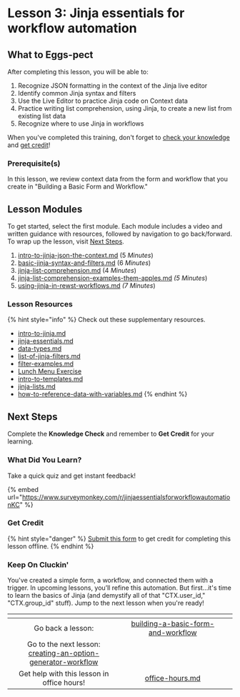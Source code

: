 # Lesson 3: Jinja essentials for workflow automation

## **What to Eggs-pect**

After completing this lesson, you will be able to:

1. Recognize JSON formatting in the context of the Jinja live editor&#x20;
2. Identify common Jinja syntax and filters
3. Use the Live Editor to practice Jinja code on Context data
4. Practice writing list comprehension, using Jinja, to create a new list from existing list data
5. Recognize where to use Jinja in workflows

When you've completed this training, don't forget to [check your knowledge](./#what-did-you-learn) and [get credit](./#get-credit)!

### **Prerequisite(s)**

In this lesson, we review context data from the form and workflow that you create in "Building a Basic Form and Workflow."

## Lesson Modules

To get started, select the first module. Each module includes a video and written guidance with resources, followed by navigation to go back/forward. To wrap up the lesson, visit [Next Steps](./#next-steps).

1. [intro-to-jinja-json-the-context.md](intro-to-jinja-json-the-context.md "mention") (5 _Minutes_)
2. [basic-jinja-syntax-and-filters.md](basic-jinja-syntax-and-filters.md "mention") (6 _Minutes_)
3. [jinja-list-comprehension.md](jinja-list-comprehension.md "mention") (4 _Minutes_)
4. [jinja-list-comprehension-examples-them-apples.md](jinja-list-comprehension-examples-them-apples.md "mention") _(5 Minutes_)
5. [using-jinja-in-rewst-workflows.md](using-jinja-in-rewst-workflows.md "mention") _(7 Minutes_)

### Lesson Resources

{% hint style="info" %}
Check out these supplementary resources.

* [intro-to-jinja.md](../../../documentation/jinja/intro-to-jinja.md "mention")
* [jinja-essentials.md](../../../documentation/jinja/jinja-essentials.md "mention")
* [data-types.md](../../../documentation/jinja/data-types.md "mention")
* [list-of-jinja-filters.md](../../../documentation/jinja/list-of-jinja-filters.md "mention")
* [filter-examples.md](../../../documentation/jinja/filter-examples.md "mention")
* [Lunch Menu Exercise](https://files.gitbook.com/v0/b/gitbook-x-prod.appspot.com/o/spaces%2FAQQ1EHVcEsGKBPVHmiav%2Fuploads%2FV9nVGEwLAy2kydraOW5r%2FLunch%20Menu%20Jinja%20Practice.pdf?alt=media\&token=f74b3d91-5f35-4889-9c30-6df624d462a9)
* [intro-to-templates.md](../../../documentation/templates-messages/intro-to-templates.md "mention")
* [jinja-lists.md](../../../documentation/jinja/use-cases-and-best-practices/jinja-lists.md "mention")
* [how-to-reference-data-with-variables.md](../../micro-courses/how-to-reference-data-with-variables.md "mention")
{% endhint %}

## Next Steps

Complete the **Knowledge Check** and remember to **Get Credit** for your learning.&#x20;

### What Did You Learn?

Take a quick quiz and get instant feedback!

{% embed url="https://www.surveymonkey.com/r/jinjaessentialsforworkflowautomationKC" %}

### Get Credit

{% hint style="danger" %}
[Submit this form](https://app.rewst.io/form/ef9d5d9a-f4d0-4aaf-a7a0-c11a9b3b80a1) to get credit for completing this lesson offline.
{% endhint %}

### Keep On Cluckin'

You've created a simple form, a workflow, and connected them with a trigger. In upcoming lessons, you’ll refine this automation. But first...it's time to learn the basics of Jinja (and demystify all of that "CTX.user\_id," "CTX.group\_id" stuff). Jump to the next lesson when you're ready!

<table data-card-size="large" data-column-title-hidden data-view="cards" data-full-width="false"><thead><tr><th align="center"></th><th align="center"></th><th data-hidden data-card-target data-type="content-ref"></th></tr></thead><tbody><tr><td align="center">Go back a lesson:</td><td align="center"><a data-mention href="../building-a-basic-form-and-workflow/">building-a-basic-form-and-workflow</a></td><td></td></tr><tr><td align="center">Go to the next lesson:<br><a data-mention href="../creating-an-option-generator-workflow/">creating-an-option-generator-workflow</a></td><td align="center"></td><td></td></tr><tr><td align="center">Get help with this lesson in office hours!</td><td align="center"><a data-mention href="../../office-hours.md">office-hours.md</a></td><td></td></tr></tbody></table>

